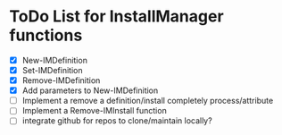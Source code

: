 # ToDo List for InstallManager functions

- [x] New-IMDefinition
- [x] Set-IMDefinition
- [x] Remove-IMDefinition
- [x] Add parameters to New-IMDefinition
- [ ] Implement a remove a definition/install completely process/attribute
- [ ] Implement a Remove-IMInstall function
- [ ] integrate github for repos to clone/maintain locally?

